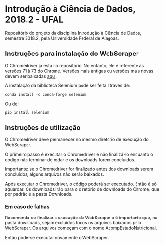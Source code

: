 # Introdução à Ciência de Dados, 2018.2 - UFAL
Repositório do projeto da disciplina Introdução à Ciência de Dados, semestre 2018.2, pela Universidade Federal de Alagoas. 

## Instruções para instalação do WebScraper
O Chromedriver já está no repositório. No entanto, ele é referente às versões 71 à 73 do Chrome. Versões mais antigas ou versões mais novas devem ser baixadas [aqui](https://sites.google.com/a/chromium.org/chromedriver/downloads).

A instalação da biblioteca Selenium pode ser feita através de:
```
conda install -c conda-forge selenium 
```
Ou de:
```
pip install selenium
```
## Instruções de utilização
O Chromedriver deve permanecer no mesmo diretório de execução do WebScraper. 

O primeiro passo é executar o Chromedriver e não finalizá-lo enquanto o código não terminar de rodar e os downloads forem concluídos. 

Importante: se o Chromedriver for finalizado antes dos downloads serem concluídos, alguns arquivos não serão baixados. 


Após executar o Chromedriver, o código poderá ser executado. Então é só aguardar. Os downloads irão para o diretório de downloads do Chrome, que por padrão é a pasta Downloads. 

### Em caso de falhas
Recomenda-se finalizar a execução do WebScraper e é importante que, na pasta downloads, sejam excluídos todos os arquivos baixados pelo WebScraper. Os arquivos começam com o nome AcompEstadoNutricional. 

Então pode-se executar novamente o WebScraper.
